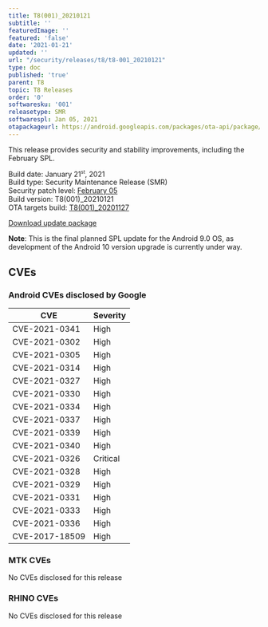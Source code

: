 ```yaml
---
title: T8(001)_20210121
subtitle: ''
featuredImage: ''
featured: 'false'
date: '2021-01-21'
updated: ''
url: "/security/releases/t8/t8-001_20210121"
type: doc
published: 'true'
parent: T8
topic: T8 Releases
order: '0'
softwaresku: '001'
releasetype: SMR
softwarespl: Jan 05, 2021
otapackageurl: https://android.googleapis.com/packages/ota-api/package/6d9379e74f67750b41ccfb13fb84478bed25d445.zip
---
```


This release provides security and stability improvements, including the February SPL.

Build date: January 21<sup><small>st</small></sup>, 2021  
Build type: Security Maintenance Release (SMR)  
Security patch level: [February 05](https://source.android.com/security/bulletin/2021-02-01)  
Build version: T8(001)_20210121  
OTA targets build: [T8(001)_20201127](/security/releases/t8/t8-001_20201127)

<i class="far fa-cloud-download-alt"></i> [Download update package](https://android.googleapis.com/packages/ota-api/package/6d9379e74f67750b41ccfb13fb84478bed25d445.zip)

**Note**: This is the final planned SPL update for the Android 9.0 OS, as development of the Android 10 version upgrade is currently under way.

## CVEs
### Android CVEs disclosed by Google

| **CVE** | **Severity** |
|---------|--------------|
| CVE-2021-0341 | High |
| CVE-2021-0302	| High |
| CVE-2021-0305	| High |
| CVE-2021-0314	| High |
| CVE-2021-0327	| High |
| CVE-2021-0330	| High |
| CVE-2021-0334	| High |
| CVE-2021-0337	| High |
| CVE-2021-0339	| High |
| CVE-2021-0340	| High |
| CVE-2021-0326	| Critical |
| CVE-2021-0328	| High |
| CVE-2021-0329	| High |
| CVE-2021-0331	| High |
| CVE-2021-0333	| High |
| CVE-2021-0336	| High |
| CVE-2017-18509 | High |

### MTK CVEs
No CVEs disclosed for this release

### RHINO CVEs
No CVEs disclosed for this release
